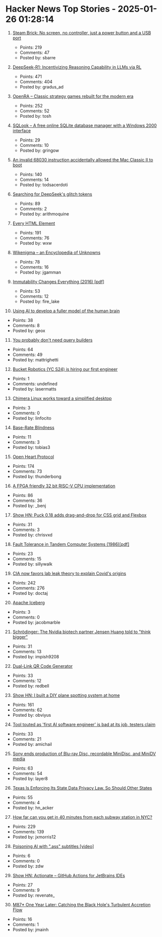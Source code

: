 # Hacker News Top Stories - 2025-01-26 01:28:14

1. [Steam Brick: No screen, no controller, just a power button and a USB port](https://crastinator-pro.github.io/steam-brick/)
   - Points: 219
   - Comments: 47
   - Posted by: sbarre

2. [DeepSeek-R1: Incentivizing Reasoning Capability in LLMs via RL](https://arxiv.org/abs/2501.12948)
   - Points: 471
   - Comments: 404
   - Posted by: gradus_ad

3. [OpenRA – Classic strategy games rebuilt for the modern era](https://www.openra.net/)
   - Points: 252
   - Comments: 52
   - Posted by: tosh

4. [SQLook – A free online SQLite database manager with a Windows 2000 interface](https://sqlook.com)
   - Points: 29
   - Comments: 10
   - Posted by: gringow

5. [An invalid 68030 instruction accidentally allowed the Mac Classic II to boot](https://www.downtowndougbrown.com/2025/01/the-invalid-68030-instruction-that-accidentally-allowed-the-mac-classic-ii-to-successfully-boot-up/)
   - Points: 140
   - Comments: 14
   - Posted by: todsacerdoti

6. [Searching for DeepSeek's glitch tokens](https://outsidetext.substack.com/p/anomalous-tokens-in-deepseek-v3-and)
   - Points: 89
   - Comments: 2
   - Posted by: arithmoquine

7. [Every HTML Element](https://iamwillwang.com/dollar/every-html-element/)
   - Points: 191
   - Comments: 76
   - Posted by: wxw

8. [Wikenigma – an Encyclopedia of Unknowns](https://wikenigma.org.uk/start)
   - Points: 78
   - Comments: 16
   - Posted by: jgamman

9. [Immutability Changes Everything (2016) [pdf]](https://www.cidrdb.org/cidr2015/Papers/CIDR15_Paper16.pdf)
   - Points: 53
   - Comments: 12
   - Posted by: fire_lake

10. [Using AI to develop a fuller model of the human brain](https://magazine.ucsf.edu/building-a-silicon-brain)
   - Points: 38
   - Comments: 8
   - Posted by: geox

11. [You probably don't need query builders](https://mattrighetti.com/2025/01/20/you-dont-need-sql-builders)
   - Points: 64
   - Comments: 49
   - Posted by: mattrighetti

12. [Bucket Robotics (YC S24) is hiring our first engineer](undefined)
   - Points: 1
   - Comments: undefined
   - Posted by: lasermatts

13. [Chimera Linux works toward a simplified desktop](https://lwn.net/Articles/1004324/)
   - Points: 3
   - Comments: 0
   - Posted by: linfocito

14. [Base-Rate Blindness](https://paulromer.net/base-rate-blindness/)
   - Points: 11
   - Comments: 3
   - Posted by: tobias3

15. [Open Heart Protocol](https://openheart.fyi/)
   - Points: 174
   - Comments: 73
   - Posted by: thunderbong

16. [A FPGA friendly 32 bit RISC-V CPU implementation](https://github.com/SpinalHDL/VexRiscv)
   - Points: 86
   - Comments: 36
   - Posted by: _benj

17. [Show HN: Puck 0.18 adds drag-and-drop for CSS grid and Flexbox](https://github.com/measuredco/puck/releases/tag/v0.18.0)
   - Points: 31
   - Comments: 3
   - Posted by: chrisvxd

18. [Fault Tolerance in Tandem Computer Systems (1986)[pdf]](https://jimgray.azurewebsites.net/papers/TandemTR86.2_FaultToleranceInTandemComputerSystems.pdf)
   - Points: 23
   - Comments: 15
   - Posted by: sillywalk

19. [CIA now favors lab leak theory to explain Covid's origins](https://www.nytimes.com/2025/01/25/us/politics/cia-covid-lab-leak.html)
   - Points: 242
   - Comments: 276
   - Posted by: doctaj

20. [Apache Iceberg](https://iceberg.apache.org/)
   - Points: 3
   - Comments: 0
   - Posted by: jacobmarble

21. [Schrödinger: The Nvidia biotech partner Jensen Huang told to "think bigger"](https://hntrbrk.com/schrodinger/)
   - Points: 31
   - Comments: 13
   - Posted by: impish9208

22. [Dual-Link QR Code Generator](https://dualqrcode.com/)
   - Points: 33
   - Comments: 12
   - Posted by: redbell

23. [Show HN: I built a DIY plane spotting system at home](https://pilane.obviy.us/)
   - Points: 161
   - Comments: 62
   - Posted by: obviyus

24. [Tool touted as 'first AI software engineer' is bad at its job, testers claim](https://www.theregister.com/2025/01/23/ai_developer_devin_poor_reviews/)
   - Points: 33
   - Comments: 21
   - Posted by: amichail

25. [Sony ends production of Blu-ray Disc, recordable MiniDisc, and MiniDV media](https://www.sony.jp/rec-media/info2/20250123.html)
   - Points: 63
   - Comments: 54
   - Posted by: layer8

26. [Texas Is Enforcing Its State Data Privacy Law. So Should Other States](https://www.eff.org/deeplinks/2025/01/texas-enforcing-its-state-data-privacy-law-so-should-other-states)
   - Points: 55
   - Comments: 4
   - Posted by: hn_acker

27. [How far can you get in 40 minutes from each subway station in NYC?](https://subwaysheds.com/#11.27/40.7427/-73.9869)
   - Points: 229
   - Comments: 139
   - Posted by: jxmorris12

28. [Poisoning AI with ".аss" subtitles [video]](https://www.youtube.com/watch?v=NEDFUjqA1s8)
   - Points: 6
   - Comments: 0
   - Posted by: zdw

29. [Show HN: Actionate – GitHub Actions for JetBrains IDEs](https://github.com/revenate/actionate)
   - Points: 27
   - Comments: 9
   - Posted by: revenate_

30. [M87* One Year Later: Catching the Black Hole's Turbulent Accretion Flow](https://eventhorizontelescope.org/m87-one-year-later-catching-black-holes-turbulent-accretion-flow)
   - Points: 16
   - Comments: 1
   - Posted by: jmainh

